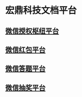 # 宏鼎科技文档平台

## [微信授权枢纽平台](UserCenter/toc.md)

## [微信红包平台](RedPocket/toc.md)

## [微信答题平台](QuickResponse/toc.md)

## [微信抽奖平台](Lottery/toc.md)